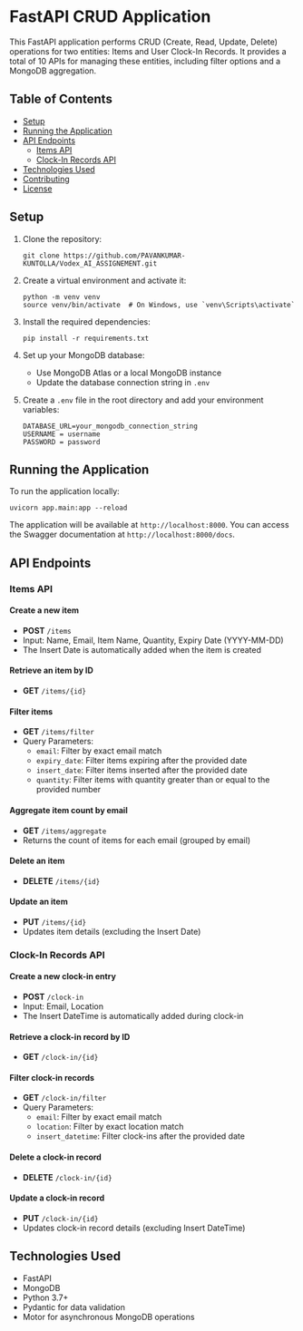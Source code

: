 # FastAPI CRUD Application

This FastAPI application performs CRUD (Create, Read, Update, Delete) operations for two entities: Items and User Clock-In Records. It provides a total of 10 APIs for managing these entities, including filter options and a MongoDB aggregation.

## Table of Contents

- [Setup](#setup)
- [Running the Application](#running-the-application)
- [API Endpoints](#api-endpoints)
  - [Items API](#items-api)
  - [Clock-In Records API](#clock-in-records-api)
- [Technologies Used](#technologies-used)
- [Contributing](#contributing)
- [License](#license)

## Setup

1. Clone the repository:
   ```
   git clone https://github.com/PAVANKUMAR-KUNTOLLA/Vodex_AI_ASSIGNEMENT.git
   ```

2. Create a virtual environment and activate it:
   ```
   python -m venv venv
   source venv/bin/activate  # On Windows, use `venv\Scripts\activate`
   ```

3. Install the required dependencies:
   ```
   pip install -r requirements.txt
   ```

4. Set up your MongoDB database:
   - Use MongoDB Atlas or a local MongoDB instance
   - Update the database connection string in `.env`

5. Create a `.env` file in the root directory and add your environment variables:
   ```
   DATABASE_URL=your_mongodb_connection_string
   USERNAME = username
   PASSWORD = password
   ```

## Running the Application

To run the application locally:

```
uvicorn app.main:app --reload
```

The application will be available at `http://localhost:8000`. You can access the Swagger documentation at `http://localhost:8000/docs`.

## API Endpoints

### Items API

#### Create a new item
- **POST** `/items`
- Input: Name, Email, Item Name, Quantity, Expiry Date (YYYY-MM-DD)
- The Insert Date is automatically added when the item is created

#### Retrieve an item by ID
- **GET** `/items/{id}`

#### Filter items
- **GET** `/items/filter`
- Query Parameters:
  - `email`: Filter by exact email match
  - `expiry_date`: Filter items expiring after the provided date
  - `insert_date`: Filter items inserted after the provided date
  - `quantity`: Filter items with quantity greater than or equal to the provided number

#### Aggregate item count by email
- **GET** `/items/aggregate`
- Returns the count of items for each email (grouped by email)

#### Delete an item
- **DELETE** `/items/{id}`

#### Update an item
- **PUT** `/items/{id}`
- Updates item details (excluding the Insert Date)

### Clock-In Records API

#### Create a new clock-in entry
- **POST** `/clock-in`
- Input: Email, Location
- The Insert DateTime is automatically added during clock-in

#### Retrieve a clock-in record by ID
- **GET** `/clock-in/{id}`

#### Filter clock-in records
- **GET** `/clock-in/filter`
- Query Parameters:
  - `email`: Filter by exact email match
  - `location`: Filter by exact location match
  - `insert_datetime`: Filter clock-ins after the provided date

#### Delete a clock-in record
- **DELETE** `/clock-in/{id}`

#### Update a clock-in record
- **PUT** `/clock-in/{id}`
- Updates clock-in record details (excluding Insert DateTime)

## Technologies Used

- FastAPI
- MongoDB
- Python 3.7+
- Pydantic for data validation
- Motor for asynchronous MongoDB operations
